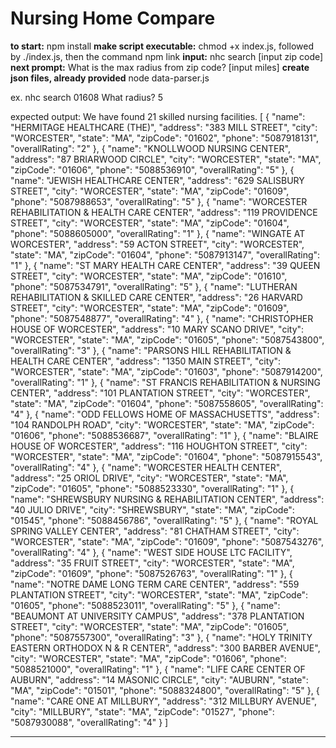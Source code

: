 Nursing Home Compare
============
**to start:** npm install
**make script executable:** chmod +x index.js, followed by ./index.js, then the command npm link 
**input:** nhc search [input zip code]
**next prompt:** What is the max radius from zip code?  [input miles]
**create json files, already provided** node data-parser.js



ex. nhc search 01608
What radius?  5

expected output:  We have found 21 skilled nursing facilities.
[
  {
    "name": "HERMITAGE HEALTHCARE (THE)",
    "address": "383 MILL STREET",
    "city": "WORCESTER",
    "state": "MA",
    "zipCode": "01602",
    "phone": "5087918131",
    "overallRating": "2"
  },
  {
    "name": "KNOLLWOOD NURSING CENTER",
    "address": "87 BRIARWOOD CIRCLE",
    "city": "WORCESTER",
    "state": "MA",
    "zipCode": "01606",
    "phone": "5088536910",
    "overallRating": "5"
  },
  {
    "name": "JEWISH HEALTHCARE CENTER",
    "address": "629 SALISBURY STREET",
    "city": "WORCESTER",
    "state": "MA",
    "zipCode": "01609",
    "phone": "5087988653",
    "overallRating": "5"
  },
  {
    "name": "WORCESTER REHABILITATION & HEALTH CARE CENTER",
    "address": "119 PROVIDENCE STREET",
    "city": "WORCESTER",
    "state": "MA",
    "zipCode": "01604",
    "phone": "5088605000",
    "overallRating": "1"
  },
  {
    "name": "WINGATE AT WORCESTER",
    "address": "59 ACTON STREET",
    "city": "WORCESTER",
    "state": "MA",
    "zipCode": "01604",
    "phone": "5087913147",
    "overallRating": "1"
  },
  {
    "name": "ST MARY HEALTH CARE CENTER",
    "address": "39 QUEEN STREET",
    "city": "WORCESTER",
    "state": "MA",
    "zipCode": "01610",
    "phone": "5087534791",
    "overallRating": "5"
  },
  {
    "name": "LUTHERAN REHABILITATION & SKILLED CARE CENTER",
    "address": "26 HARVARD STREET",
    "city": "WORCESTER",
    "state": "MA",
    "zipCode": "01609",
    "phone": "5087548877",
    "overallRating": "4"
  },
  {
    "name": "CHRISTOPHER HOUSE OF WORCESTER",
    "address": "10 MARY SCANO DRIVE",
    "city": "WORCESTER",
    "state": "MA",
    "zipCode": "01605",
    "phone": "5087543800",
    "overallRating": "3"
  },
  {
    "name": "PARSONS HILL REHABILITATION & HEALTH CARE CENTER",
    "address": "1350 MAIN STREET",
    "city": "WORCESTER",
    "state": "MA",
    "zipCode": "01603",
    "phone": "5087914200",
    "overallRating": "1"
  },
  {
    "name": "ST FRANCIS REHABILITATION & NURSING CENTER",
    "address": "101 PLANTATION STREET",
    "city": "WORCESTER",
    "state": "MA",
    "zipCode": "01604",
    "phone": "5087558605",
    "overallRating": "4"
  },
  {
    "name": "ODD FELLOWS HOME OF MASSACHUSETTS",
    "address": "104 RANDOLPH ROAD",
    "city": "WORCESTER",
    "state": "MA",
    "zipCode": "01606",
    "phone": "5088536687",
    "overallRating": "1"
  },
  {
    "name": "BLAIRE HOUSE OF WORCESTER",
    "address": "116 HOUGHTON STREET",
    "city": "WORCESTER",
    "state": "MA",
    "zipCode": "01604",
    "phone": "5087915543",
    "overallRating": "4"
  },
  {
    "name": "WORCESTER HEALTH CENTER",
    "address": "25 ORIOL DRIVE",
    "city": "WORCESTER",
    "state": "MA",
    "zipCode": "01605",
    "phone": "5088523330",
    "overallRating": "1"
  },
  {
    "name": "SHREWSBURY NURSING & REHABILITATION CENTER",
    "address": "40 JULIO DRIVE",
    "city": "SHREWSBURY",
    "state": "MA",
    "zipCode": "01545",
    "phone": "5088456786",
    "overallRating": "5"
  },
  {
    "name": "ROYAL SPRING VALLEY CENTER",
    "address": "81 CHATHAM STREET",
    "city": "WORCESTER",
    "state": "MA",
    "zipCode": "01609",
    "phone": "5087543276",
    "overallRating": "4"
  },
  {
    "name": "WEST SIDE HOUSE LTC FACILITY",
    "address": "35 FRUIT STREET",
    "city": "WORCESTER",
    "state": "MA",
    "zipCode": "01609",
    "phone": "5087526763",
    "overallRating": "1"
  },
  {
    "name": "NOTRE DAME LONG TERM CARE CENTER",
    "address": "559 PLANTATION STREET",
    "city": "WORCESTER",
    "state": "MA",
    "zipCode": "01605",
    "phone": "5088523011",
    "overallRating": "5"
  },
  {
    "name": "BEAUMONT AT UNIVERSITY CAMPUS",
    "address": "378 PLANTATION STREET",
    "city": "WORCESTER",
    "state": "MA",
    "zipCode": "01605",
    "phone": "5087557300",
    "overallRating": "3"
  },
  {
    "name": "HOLY TRINITY EASTERN ORTHODOX N & R CENTER",
    "address": "300 BARBER AVENUE",
    "city": "WORCESTER",
    "state": "MA",
    "zipCode": "01606",
    "phone": "5088521000",
    "overallRating": "1"
  },
  {
    "name": "LIFE CARE CENTER OF AUBURN",
    "address": "14 MASONIC CIRCLE",
    "city": "AUBURN",
    "state": "MA",
    "zipCode": "01501",
    "phone": "5088324800",
    "overallRating": "5"
  },
  {
    "name": "CARE ONE AT MILLBURY",
    "address": "312 MILLBURY AVENUE",
    "city": "MILLBURY",
    "state": "MA",
    "zipCode": "01527",
    "phone": "5087930088",
    "overallRating": "4"
  }
]

----



